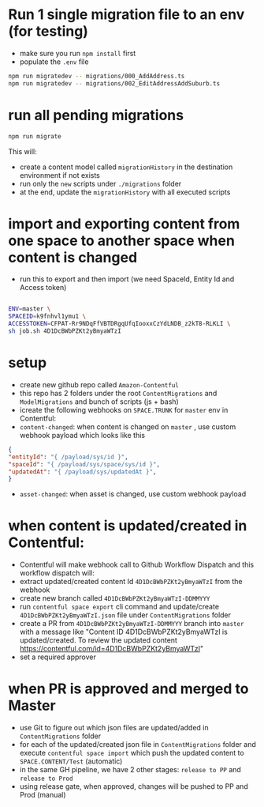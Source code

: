 # Run 1 single migration file to an env (for testing)

-   make sure you run `npm install` first
-   populate the `.env` file

```bash
npm run migratedev -- migrations/000_AddAddress.ts
npm run migratedev -- migrations/002_EditAddressAddSuburb.ts
```

# run all pending migrations

```bash
npm run migrate
```

This will:
- create a content model called `migrationHistory` in the destination environment if not exists
- run only the `new` scripts under `./migrations` folder 
- at the end, update the `migrationHistory` with all executed scripts


# import and exporting content from one space to another space when content is changed
- run this to export and then import (we need SpaceId, Entity Id and Access token)
```bash

ENV=master \
SPACEID=k9fnhvl1ymu1 \
ACCESSTOKEN=CFPAT-Rr9NDqFfVBTDRgqUfqIooxxCzYdLNDB_z2kT8-RLKLI \
sh job.sh 4D1DcBWbPZKt2yBmyaWTzI

```

# setup
- create new github repo called `Amazon-Contentful`
- this repo has 2 folders under the root `ContentMigrations` and `ModelMigrations` and bunch of scripts (js + bash)
- icreate the following webhooks on `SPACE.TRUNK` for `master` env in Contentful:
- `content-changed`: when content is changed on `master` , use custom webhook payload which looks like this

```json
{
"entityId": "{ /payload/sys/id }",
"spaceId": "{ /payload/sys/space/sys/id }",
"updatedAt": "{ /payload/sys/updatedAt }",
}
```

- `asset-changed`: when asset is changed, use custom webhook payload

# when content is updated/created in Contentful:
- Contentful will make webhook call to Github Workflow Dispatch and this workflow dispatch will:
- extract updated/created content Id `4D1DcBWbPZKt2yBmyaWTzI` from the webhook
- create new branch called `4D1DcBWbPZKt2yBmyaWTzI-DDMMYYY` 
- run `contentful space export` cli command and update/create `4D1DcBWbPZKt2yBmyaWTzI.json` file under `ContentMigrations` folder
- create a PR from `4D1DcBWbPZKt2yBmyaWTzI-DDMMYYY` branch into `master` with a message like "Content ID 4D1DcBWbPZKt2yBmyaWTzI is updated/created. To review the updated content https://contentful.com/id=4D1DcBWbPZKt2yBmyaWTzI"
- set a required approver 

# when PR is approved and merged to Master
- use Git to figure out which json files are updated/added in `ContentMigrations` folder
- for each of the updated/created json file in `ContentMigrations` folder and execute `contentful space import` which push the updated content to `SPACE.CONTENT/Test` (automatic)
- in the same GH pipeline, we have 2 other stages: `release to PP` and `release to Prod`
- using release gate, when approved, changes will be pushed to PP and Prod (manual)